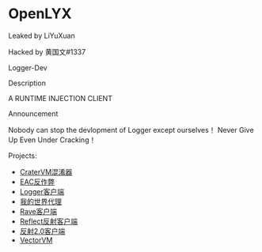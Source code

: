 # OpenLYX

Leaked by LiYuXuan

Hacked by 黄国文#1337

Logger-Dev

Description

A RUNTIME INJECTION CLIENT

Announcement

Nobody can stop the devlopment of Logger except ourselves！ Never Give Up Even Under Cracking！

Projects:
- [CraterVM混淆器](CraterVM)
- [EAC反作弊](EnsembleAntiCheat)
- [Logger客户端](Logger)
- [我的世界代理](minecraft-proxy)
- [Rave客户端](Rave)
- [Reflect反射客户端](Reflect)
- [反射2.0客户端](Reflect-V2)
- [VectorVM](VectorVM)